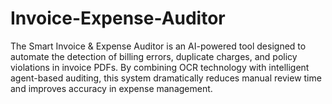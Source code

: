 # Invoice-Expense-Auditor
The Smart Invoice &amp; Expense Auditor is an AI-powered tool designed to automate the detection of billing errors, duplicate charges, and policy violations in invoice PDFs. By combining OCR technology with intelligent agent-based auditing, this system dramatically reduces manual review time and improves accuracy in expense management.
